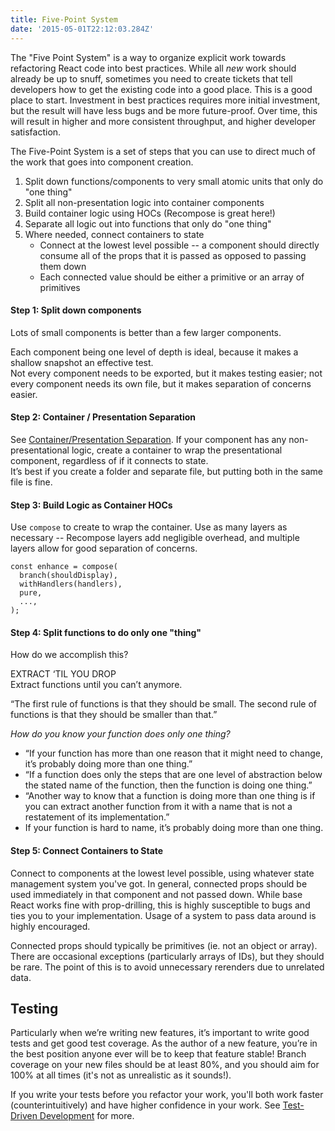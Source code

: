 ```yaml
---
title: Five-Point System
date: '2015-05-01T22:12:03.284Z'
---
```


The "Five Point System" is a way to organize explicit work towards refactoring React code into best practices. While all _new_ work should already be up to snuff, sometimes you need to create tickets that tell developers how to get the existing code into a good place. This is a good place to start. Investment in best practices requires more initial investment, but the result will have less bugs and be more future-proof. Over time, this will result in higher and more consistent throughput, and higher developer satisfaction.

The Five-Point System is a set of steps that you can use to direct much of the work that goes into component creation.

1. Split down functions/components to very small atomic units that only do "one thing"
2. Split all non-presentation logic into container components
3. Build container logic using HOCs (Recompose is great here!)
4. Separate all logic out into functions that only do "one thing"
5. Where needed, connect containers to state
    - Connect at the lowest level possible -- a component should directly consume all of the props that it is passed as opposed to passing them down
    - Each connected value should be either a primitive or an array of primitives


#### Step 1: Split down components
Lots of small components is better than a few larger components.

Each component being one level of depth is ideal, because it makes a shallow snapshot an effective test.  
Not every component needs to be exported, but it makes testing easier; not every component needs its own file, but it makes separation of concerns easier.

#### Step 2: Container / Presentation Separation
See [Container/Presentation Separation](/container-presentation-separation).
If your component has any non-presentational logic, create a container to wrap the presentational component, regardless of if it connects to state.  
It’s best if you create a folder and separate file, but putting both in the same file is fine.

#### Step 3: Build Logic as Container HOCs
Use `compose` to create to wrap the container. Use as many layers as necessary -- Recompose layers add negligible overhead, and multiple layers allow for good separation of concerns.

```
const enhance = compose(  
  branch(shouldDisplay),  
  withHandlers(handlers),  
  pure,  
  ..., 
);
```

#### Step 4: Split functions to do only one "thing"
How do we accomplish this?

EXTRACT ‘TIL YOU DROP  
Extract functions until you can’t anymore.

“The first rule of functions is that they should be small. The second rule of functions is that they should be smaller than that.”

_How do you know your function does only one thing?_

- “If your function has more than one reason that it might need to change, it’s probably doing more than one thing.”
- “If a function does only the steps that are one level of abstraction below the stated name of the function, then the function is doing one thing.”
- “Another way to know that a function is doing more than one thing is if you can extract another function from it with a name that is not a restatement of its implementation.”
- If your function is hard to name, it’s probably doing more than one thing.

#### Step 5: Connect Containers to State

Connect to components at the lowest level possible, using whatever state management system you've got. In general, connected props should be used immediately in that component and not passed down. While base React works fine with prop-drilling, this is highly susceptible to bugs and ties you to your implementation. Usage of a system to pass data around is highly encouraged.

Connected props should typically be primitives (ie. not an object or array). There are occasional exceptions (particularly arrays of IDs), but they should be rare. The point of this is to avoid unnecessary rerenders due to unrelated data.




## Testing
Particularly when we’re writing new features, it’s important to write good tests and get good test coverage. As the author of a new feature, you’re in the best position anyone ever will be to keep that feature stable! Branch coverage on your new files should be at least 80%, and you should aim for 100% at all times (it's not as unrealistic as it sounds!).

If you write your tests before you refactor your work, you'll both work faster (counterintuitively) and have higher confidence in your work. See [Test-Driven Development](/test-driven-development) for more.